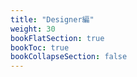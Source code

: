 ```yaml
---
title: "Designer編"
weight: 30
bookFlatSection: true
bookToc: true
bookCollapseSection: false
---
```

